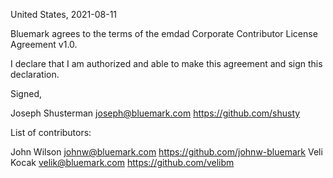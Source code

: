 United States, 2021-08-11

Bluemark agrees to the terms of the emdad Corporate Contributor License
Agreement v1.0.

I declare that I am authorized and able to make this agreement and sign this
declaration.

Signed,

Joseph Shusterman joseph@bluemark.com https://github.com/shusty

List of contributors:

John Wilson johnw@bluemark.com https://github.com/johnw-bluemark
Veli Kocak velik@bluemark.com https://github.com/velibm
